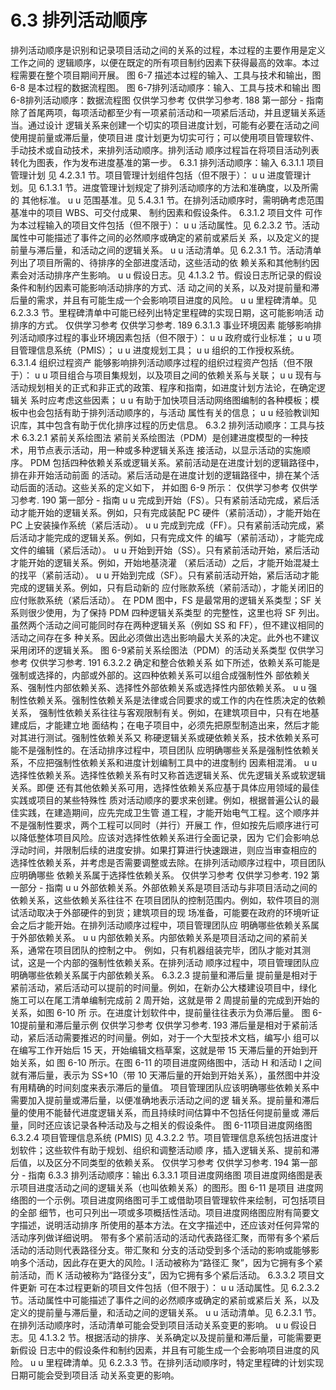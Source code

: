 # 6.3 排列活动顺序
排列活动顺序是识别和记录项目活动之间的关系的过程，本过程的主要作用是定义工作之间的
逻辑顺序，以便在既定的所有项目制约因素下获得最高的效率。本过程需要在整个项目期间开展。
图 6-7 描述本过程的输入、工具与技术和输出，图 6-8 是本过程的数据流程图。
图 6-7排列活动顺序：输入、工具与技术和输出
图 6-8排列活动顺序：数据流程图
仅供学习参考 仅供学习参考.
188  第一部分 - 指南
除了首尾两项，每项活动都至少有一项紧前活动和一项紧后活动，并且逻辑关系适当。通过设计
逻辑关系来创建一个切实的项目进度计划，可能有必要在活动之间使用提前量或滞后量，使项目进
度计划更为切实可行；可以使用项目管理软件、手动技术或自动技术，来排列活动顺序。排列活动
顺序过程旨在将项目活动列表转化为图表，作为发布进度基准的第一步。
6.3.1 排列活动顺序：输入
6.3.1.1 项目管理计划
见 4.2.3.1 节。项目管理计划组件包括（但不限于）：
u u 进度管理计划。见 6.1.3.1 节。进度管理计划规定了排列活动顺序的方法和准确度，以及所需的
其他标准。
u u 范围基准。见 5.4.3.1 节。在排列活动顺序时，需明确考虑范围基准中的项目 WBS、可交付成果、
制约因素和假设条件。
6.3.1.2 项目文件
可作为本过程输入的项目文件包括（但不限于）：
u u 活动属性。见 6.2.3.2 节。活动属性中可能描述了事件之间的必然顺序或确定的紧前或紧后关
系，以及定义的提前量与滞后量，和活动之间的逻辑关系。
u u 活动清单。见 6.2.3.1 节。活动清单列出了项目所需的、待排序的全部进度活动，这些活动的依
赖关系和其他制约因素会对活动排序产生影响。
u u 假设日志。见 4.1.3.2 节。假设日志所记录的假设条件和制约因素可能影响活动排序的方式、活
动之间的关系，以及对提前量和滞后量的需求，并且有可能生成一个会影响项目进度的风险。
u u 里程碑清单。见 6.2.3.3 节。里程碑清单中可能已经列出特定里程碑的实现日期，这可能影响活
动排序的方式。
仅供学习参考 仅供学习参考.
189
6.3.1.3 事业环境因素
能够影响排列活动顺序过程的事业环境因素包括（但不限于）：
u u 政府或行业标准；
u u 项目管理信息系统（PMIS）；
u u 进度规划工具；
u u 组织的工作授权系统。
6.3.1.4 组织过程资产
能够影响排列活动顺序过程的组织过程资产包括（但不限于）：
u u 项目组合与项目集规划，以及项目之间的依赖关系与关联；
u u 现有与活动规划相关的正式和非正式的政策、程序和指南，如进度计划方法论，在确定逻辑关
系时应考虑这些因素；
u u 有助于加快项目活动网络图编制的各种模板；模板中也会包括有助于排列活动顺序的，与活动
属性有关的信息；
u u 经验教训知识库，其中包含有助于优化排序过程的历史信息。
6.3.2 排列活动顺序：工具与技术
6.3.2.1 紧前关系绘图法
紧前关系绘图法（PDM）是创建进度模型的一种技术，用节点表示活动，用一种或多种逻辑关系连
接活动，以显示活动的实施顺序。
PDM 包括四种依赖关系或逻辑关系。紧前活动是在进度计划的逻辑路径中，排在非开始活动前面
的活动。紧后活动是在进度计划的逻辑路径中，排在某个活动后面的活动。这些关系的定义如下，
并如图 6-9 所示：
仅供学习参考 仅供学习参考.
190  第一部分 - 指南
u u 完成到开始（FS）。只有紧前活动完成，紧后活动才能开始的逻辑关系。例如，只有完成装配
PC 硬件（紧前活动），才能开始在 PC 上安装操作系统（紧后活动）。
u u 完成到完成（FF）。只有紧前活动完成，紧后活动才能完成的逻辑关系。例如，只有完成文件
的编写（紧前活动），才能完成文件的编辑（紧后活动）。
u u 开始到开始（SS）。只有紧前活动开始，紧后活动才能开始的逻辑关系。例如，开始地基浇灌
（紧后活动）之后，才能开始混凝土的找平（紧前活动）。
u u 开始到完成（SF）。只有紧前活动开始，紧后活动才能完成的逻辑关系。例如，只有启动新的
应付账款系统（紧前活动），才能关闭旧的应付账款系统（紧后活动）。
在 PDM 图中，FS 是最常用的逻辑关系类型；SF 关系则很少使用，为了保持 PDM 四种逻辑关系类型
的完整性，这里也将 SF 列出。
虽然两个活动之间可能同时存在两种逻辑关系（例如 SS 和 FF），但不建议相同的活动之间存在多
种关系。因此必须做出选出影响最大关系的决定。此外也不建议采用闭环的逻辑关系。
图 6-9紧前关系绘图法（PDM）的活动关系类型
仅供学习参考 仅供学习参考.
191
6.3.2.2 确定和整合依赖关系
如下所述，依赖关系可能是强制或选择的，内部或外部的。这四种依赖关系可以组合成强制性外
部依赖关系、强制性内部依赖关系、选择性外部依赖关系或选择性内部依赖关系。
u u 强制性依赖关系。强制性依赖关系是法律或合同要求的或工作的内在性质决定的依赖关系，
强制性依赖关系往往与客观限制有关。例如，在建筑项目中，只有在地基建成后，才能建立地
面结构；在电子项目中，必须先把原型制造出来，然后才能对其进行测试。强制性依赖关系又
称硬逻辑关系或硬依赖关系，技术依赖关系可能不是强制性的。在活动排序过程中，项目团队
应明确哪些关系是强制性依赖关系，不应把强制性依赖关系和进度计划编制工具中的进度制约
因素相混淆。
u u 选择性依赖关系。选择性依赖关系有时又称首选逻辑关系、优先逻辑关系或软逻辑关系。即便
还有其他依赖关系可用，选择性依赖关系应基于具体应用领域的最佳实践或项目的某些特殊性
质对活动顺序的要求来创建。例如，根据普遍公认的最佳实践，在建造期间，应先完成卫生管
道工程，才能开始电气工程。这个顺序并不是强制性要求，两个工程可以同时（并行）开展工
作，但如按先后顺序进行可以降低整体项目风险。应该对选择性依赖关系进行全面记录，因为
它们会影响总浮动时间，并限制后续的进度安排。如果打算进行快速跟进，则应当审查相应的
选择性依赖关系，并考虑是否需要调整或去除。在排列活动顺序过程中，项目团队应明确哪些
依赖关系属于选择性依赖关系。
仅供学习参考 仅供学习参考.
192  第一部分 - 指南
u u 外部依赖关系。外部依赖关系是项目活动与非项目活动之间的依赖关系，这些依赖关系往往不
在项目团队的控制范围内。例如，软件项目的测试活动取决于外部硬件的到货；建筑项目的现
场准备，可能要在政府的环境听证会之后才能开始。在排列活动顺序过程中，项目管理团队应
明确哪些依赖关系属于外部依赖关系。
u u 内部依赖关系。内部依赖关系是项目活动之间的紧前关系，通常在项目团队的控制之中。
例如，只有机器组装完毕，团队才能对其测试，这是一个内部的强制性依赖关系。在排列活动
顺序过程中，项目管理团队应明确哪些依赖关系属于内部依赖关系。
6.3.2.3 提前量和滞后量
提前量是相对于紧前活动，紧后活动可以提前的时间量。例如，在新办公大楼建设项目中，绿化
施工可以在尾工清单编制完成前 2 周开始，这就是带 2 周提前量的完成到开始的关系，如图 6-10 所
示。在进度计划软件中，提前量往往表示为负滞后量。
图 6-10提前量和滞后量示例
仅供学习参考 仅供学习参考.
193
滞后量是相对于紧前活动，紧后活动需要推迟的时间量。例如，对于一个大型技术文档，编写小
组可以在编写工作开始后 15 天，开始编辑文档草案，这就是带 15 天滞后量的开始到开始关系，如
图 6-10 所示。在图 6-11 的项目进度网络图中，活动 H 和活动 I 之间就有滞后量，表示为 SS+10（带
10 天滞后量的开始到开始关系），虽然图中并没有用精确的时间刻度来表示滞后的量值。
项目管理团队应该明确哪些依赖关系中需要加入提前量或滞后量，以便准确地表示活动之间的逻
辑关系。提前量和滞后量的使用不能替代进度逻辑关系，而且持续时间估算中不包括任何提前量或
滞后量，同时还应该记录各种活动及与之相关的假设条件。
图 6-11项目进度网络图
6.3.2.4 项目管理信息系统 (PMIS)
见 4.3.2.2 节。项目管理信息系统包括进度计划软件；这些软件有助于规划、组织和调整活动顺
序，插入逻辑关系、提前和滞后值，以及区分不同类型的依赖关系。
仅供学习参考 仅供学习参考.
194  第一部分 - 指南
6.3.3 排列活动顺序：输出
6.3.3.1 项目进度网络图
项目进度网络图是表示项目进度活动之间的逻辑关系（也叫依赖关系）的图形。图 6-11 是项目
进度网络图的一个示例。项目进度网络图可手工或借助项目管理软件来绘制，可包括项目的全部
细节，也可只列出一项或多项概括性活动。项目进度网络图应附有简要文字描述，说明活动排序
所使用的基本方法。在文字描述中，还应该对任何异常的活动序列做详细说明。
带有多个紧前活动的活动代表路径汇聚，而带有多个紧后活动的活动则代表路径分支。带汇聚和
分支的活动受到多个活动的影响或能够影响多个活动，因此存在更大的风险。I 活动被称为“路径汇
聚”，因为它拥有多个紧前活动，而 K 活动被称为“路径分支”，因为它拥有多个紧后活动。
6.3.3.2 项目文件更新
可在本过程更新的项目文件包括（但不限于）：
u u 活动属性。见 6.2.3.2 节。活动属性中可能描述了事件之间的必然顺序或确定的紧前或紧后关
系，以及定义的提前量与滞后量，和活动之间的逻辑关系。
u u 活动清单。见 6.2.3.1 节。在排列活动顺序时，活动清单可能会受到项目活动关系变更的影响。
u u 假设日志。见 4.1.3.2 节。根据活动的排序、关系确定以及提前量和滞后量，可能需要更新假设
日志中的假设条件和制约因素，并且有可能生成一个会影响项目进度的风险。
u u 里程碑清单。见 6.2.3.3 节。在排列活动顺序时，特定里程碑的计划实现日期可能会受到项目活
动关系变更的影响。